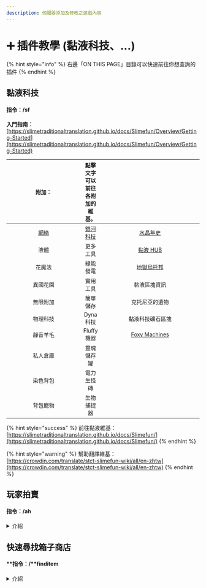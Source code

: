 ```yaml
---
description: 伺服器添加及修改之遊戲內容
---
```


# ➕ 插件教學 (黏液科技、...)

{% hint style="info" %}
右邊「ON THIS PAGE」目錄可以快速前往你想查詢的插件
{% endhint %}

## 黏液科技 <a href="#slimefun" id="slimefun"></a>

#### **指令：/sf**

**入門指南：**[https://slimetraditionaltranslation.github.io/docs/Slimefun/Overview/Getting-Started](https://slimetraditionaltranslation.github.io/docs/Slimefun/Overview/Getting-Started)

<table><thead><tr><th width="184.66666666666666" align="center">附加：</th><th align="center"> 點擊文字可以前往各附加的維基。</th><th width="250.33333333333337" align="center"> </th></tr></thead><tbody><tr><td align="center"><a href="https://docs.sefiraat.dev/networks/basics">網絡</a></td><td align="center"><a href="https://github.com/Slimefun-Addon-Community/Galactifun/wiki">銀河科技</a></td><td align="center"><a href="https://ref.gamer.com.tw/redir.php?url=https%3A%2F%2Fgithub.com%2FSlimeTraditionalTranslation%2FCrystamaeHistoria%2Fblob%2Fmaster%2FREADME.md">水晶年史</a></td></tr><tr><td align="center">液體</td><td align="center">更多工具</td><td align="center"><a href="https://github.com/SchnTgaiSpock/SlimeHUD">黏液 HUB</a></td></tr><tr><td align="center">花魔法</td><td align="center">綠能發電</td><td align="center"><a href="https://docs.sefiraat.dev/netheopoiesis/overview">地獄烏托邦</a></td></tr><tr><td align="center">異國花園</td><td align="center">實用工具</td><td align="center">黏液區塊資訊</td></tr><tr><td align="center">無限附加</td><td align="center">簡單儲存</td><td align="center">克托尼亞的遺物</td></tr><tr><td align="center">物理科技</td><td align="center">Dyna 科技</td><td align="center">黏液科技礦石區塊</td></tr><tr><td align="center">靜音羊毛</td><td align="center">Fluffy 機器</td><td align="center"><a href="https://slimefun-addons-wiki.guizhanss.cn/foxy-machines/">Foxy Machines</a></td></tr><tr><td align="center">私人倉庫</td><td align="center">靈魂儲存罐</td><td align="center"></td></tr><tr><td align="center">染色背包</td><td align="center">電力生怪磚</td><td align="center"></td></tr><tr><td align="center">背包寵物</td><td align="center">生物捕捉器</td><td align="center"></td></tr></tbody></table>

{% hint style="success" %}
前往黏液維基：[https://slimetraditionaltranslation.github.io/docs/Slimefun/](https://slimetraditionaltranslation.github.io/docs/Slimefun/)
{% endhint %}

{% hint style="warning" %}
幫助翻譯維基：[https://crowdin.com/translate/stct-slimefun-wiki/all/en-zhtw](https://crowdin.com/translate/stct-slimefun-wiki/all/en-zhtw)
{% endhint %}

## 玩家拍賣 <a href="#action-house" id="action-house"></a>

#### **指令：/ah**

<details>

<summary>介紹</summary>

與其他玩家在線上交易物品

![](<../../.gitbook/assets/image (7).png>)

</details>

## 快速尋找箱子商店 <a href="#shop-search" id="shop-search"></a>

#### **指令：/**finditem

<details>

<summary>介紹</summary>

**指令：/**finditem <**參數1**> \[**物品名字**]

**參數1** 包括 TO-BUY 、 TO-SELL 及 hideshop

TO-BUY**：**尋找箱子商店供你購買。

TO-SELL**：**尋找箱子商店供你出售。

hideshop**：**隱藏**你的**箱子商店，使其不顯示在 /finditem 搜索中。



假如你想購買電路板，要尋找有出售電路板的箱子商店，指令如下：

![](<../../.gitbook/assets/image (3).png>)

輸入指令後，會幫你尋找所有 **正在出售含有「電路板」字眼的物品** 的箱子商店。

結果：

![](<../../.gitbook/assets/image (12).png>)

找到有適合的箱子商店，就可以 /is visit ID 到店主的島嶼購買**物品啦。**

</details>



